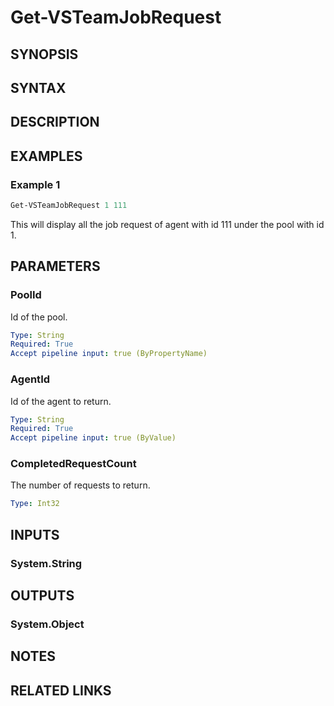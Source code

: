 <!-- #include "./common/header.md" -->

# Get-VSTeamJobRequest

## SYNOPSIS

<!-- #include "./synopsis/Get-VSTeamJobRequest.md" -->

## SYNTAX

## DESCRIPTION

<!-- #include "./synopsis/Get-VSTeamJobRequest.md" -->

## EXAMPLES

### Example 1

```powershell
Get-VSTeamJobRequest 1 111
```

This will display all the job request of agent with id 111 under the pool with id 1.

## PARAMETERS

### PoolId

Id of the pool.

```yaml
Type: String
Required: True
Accept pipeline input: true (ByPropertyName)
```

### AgentId

Id of the agent to return.

```yaml
Type: String
Required: True
Accept pipeline input: true (ByValue)
```

### CompletedRequestCount

The number of requests to return.

```yaml
Type: Int32
```

## INPUTS

### System.String

## OUTPUTS

### System.Object

## NOTES

<!-- #include "./common/prerequisites.md" -->

## RELATED LINKS

<!-- #include "./common/related.md" -->
